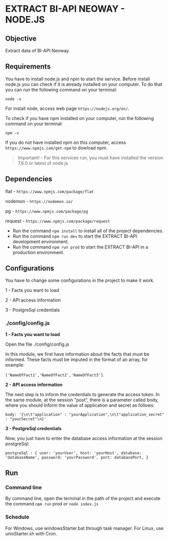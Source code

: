 # EXTRACT BI-API NEOWAY - NODE.JS

## Objective

Extract data of BI-API Neoway.

## Requirements

You have to install node.js and npm to start the service.
Before install node.js you can check if it is already installed on your computer.
To do that you can run the following command on your terminal:

`node -v`

For install node, access web page `https://nodejs.org/en/`. 

To check if you have npm installed on your computer, run the following command on your terminal:

`npm -v`

If you do not have installed npm on this computer, access `https://www.npmjs.com/get-npm` to dowload npm.

> Important! - For this services run, you must have installed the version 7.6.0 or latest of node.js

## Dependencies

flat - ```https://www.npmjs.com/package/flat```

nodemon - ```https://nodemon.io/```

pg - ```https://www.npmjs.com/package/pg```

request - ```https://www.npmjs.com/package/request```

- Run the command `npm install` to install all of the project dependencies.
- Run the command `npm run dev` to start the EXTRACT BI-API development environment.
- Run the command `npm run prod` to start the EXTRACT BI-API in a production environment.

## Configurations

You have to change some configurations in the project to make it work.

1 - Facts you want to load

2 - API access information

3 - PostgreSql credentials


### ./config/config.js

**1 - Facts you want to load**

Open the file ./config/config.js

In this module, we first have information about the facts that must be informed. These facts must be imputed in the format of an array, for example: 

`['NameOfFact1','NameOfFact2','NameOfFact3']`.


**2 - API access information**

The next step is to inform the credentials to generate the access token. In the same module, at the session "post", there is a parameter called body, where you should inform the value of application and secret as follows:

`body: '{\n\t"application" : "yourApplication",\n\t"application_secret" : "yourSecret"\n}'`

**3 - PostgreSql credentials**

Now, you just have to enter the database access information at the session postgreSql:

`postgreSql : {
        user: 'yourUser',
        host: 'yourHost',
        database: 'databaseName',
        password: 'yourPassword',
        port: databasePort,
}`

## Run

### Command line

By command line, open the terminal in the path of the project and execute the command `npm run` prod or `node index.js`

### Schedule

For Windows, use windowsStarter.bat through task manager.
For Linux, use unixStarter.sh with Cron.